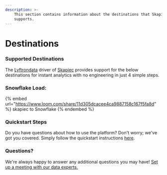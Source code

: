 ```yaml
---
description: >-
    This section contains information about the destinations that Skapiec
    supports.
---
```


# Destinations

### Supported Destinations

The [Lyftrondata](https://www.lyftrondata.com/) driver of [Skapiec](https://www.lyftrondata.com/integration/skapiec/) provides support for the below destinations for instant analytics with no engineering in just 4 simple steps.

### Snowflake Load:

{% embed url="https://www.loom.com/share/11d305dcacee4ca9887158c167f5fa8d" %}
skapiec to Snowflake
{% endembed %}

### Quickstart Steps

Do you have questions about how to use the platform? Don't worry; we've got you covered. Simply follow the quickstart instructions [here](../../../quickstart-steps.md).

### Questions? <a href="#questions" id="questions"></a>

We're always happy to answer any additional questions you may have! [Set up a meeting with our data experts.](https://www.lyftrondata.com/book-a-meeting/)
